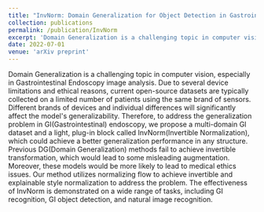 ```yaml
---
title: "InvNorm: Domain Generalization for Object Detection in Gastrointestinal Endoscopy"
collection: publications
permalink: /publication/InvNorm
excerpt: 'Domain Generalization is a challenging topic in computer vision, especially in Gastrointestinal Endoscopy image analysis. Due to several device limitations and ethical reasons, current open-source datasets are typically collected on a limited number of patients using the same brand of sensors. Different brands of devices and individual differences will significantly affect the model's generalizability. Therefore, to address the generalization problem in GI(Gastrointestinal) endoscopy, we propose a multi-domain GI dataset and a light, plug-in block called InvNorm(Invertible Normalization), which could achieve a better generalization performance in any structure. Previous DG(Domain Generalization) methods fail to achieve invertible transformation, which would lead to some misleading augmentation. Moreover, these models would be more likely to lead to medical ethics issues. Our method utilizes normalizing flow to achieve invertible and explainable style normalization to address the problem. The effectiveness of InvNorm is demonstrated on a wide range of tasks, including GI recognition, GI object detection, and natural image recognition.'
date: 2022-07-01
venue: 'arXiv preprint'
---
```

Domain Generalization is a challenging topic in computer vision, especially in Gastrointestinal Endoscopy image analysis. Due to several device limitations and ethical reasons, current open-source datasets are typically collected on a limited number of patients using the same brand of sensors. Different brands of devices and individual differences will significantly affect the model's generalizability. Therefore, to address the generalization problem in GI(Gastrointestinal) endoscopy, we propose a multi-domain GI dataset and a light, plug-in block called InvNorm(Invertible Normalization), which could achieve a better generalization performance in any structure. Previous DG(Domain Generalization) methods fail to achieve invertible transformation, which would lead to some misleading augmentation. Moreover, these models would be more likely to lead to medical ethics issues. Our method utilizes normalizing flow to achieve invertible and explainable style normalization to address the problem. The effectiveness of InvNorm is demonstrated on a wide range of tasks, including GI recognition, GI object detection, and natural image recognition.
